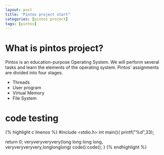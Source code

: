 ```yaml
---
layout: post
title: "Pintos project start"
categories: [pintos project]
tags: [pintos]
---
```


# What is pintos project?

Pintos is an education-purpose Operating System.
We will perform several tasks and learn the elements of the operating system.
Pintos' assignments are divided into four stages. 

* Threads
* User program
* Virtual Memory
* File System

# code testing

{% highlight c linenos %}
#include <stdio.h>
int main(){
  printf("%d",33);

  return 0;
  veryveryveryvery(long long long long, veryveryveryvery,longlonglong) code():code();
}
{% endhighlight %}